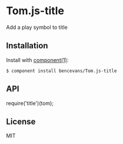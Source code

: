 
# Tom.js-title

  Add a play symbol to title

## Installation

  Install with [component(1)](http://component.io):

    $ component install bencevans/Tom.js-title

## API

  require('title')(tom);

## License

  MIT
